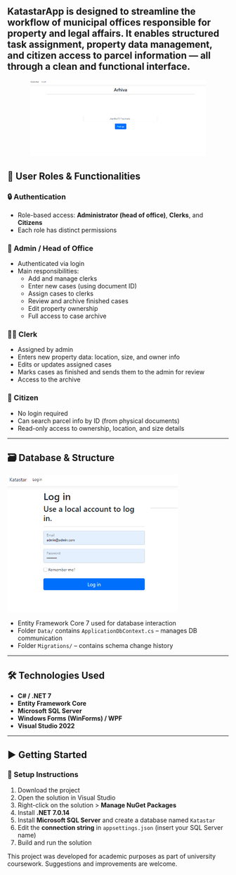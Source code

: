 KatastarApp is designed to streamline the workflow of municipal offices responsible for property and legal affairs. It enables structured task assignment, property data management, and citizen access to parcel information — all through a clean and functional interface.
---
<div align="center">
  <img src="./KatastarApp.png" alt="Home Screen" width="400"/>
</div>

## 👥 User Roles & Functionalities

### 🔒 Authentication
- Role-based access: **Administrator (head of office)**, **Clerks**, and **Citizens**
- Each role has distinct permissions

### 👤 Admin / Head of Office
- Authenticated via login
- Main responsibilities:
  - Add and manage clerks
  - Enter new cases (using document ID)
  - Assign cases to clerks
  - Review and archive finished cases
  - Edit property ownership
  - Full access to case archive

### 🧑‍💼 Clerk
- Assigned by admin
- Enters new property data: location, size, and owner info
- Edits or updates assigned cases
- Marks cases as finished and sends them to the admin for review
- Access to the archive

### 🧍 Citizen
- No login required
- Can search parcel info by ID (from physical documents)
- Read-only access to ownership, location, and size details

---

## 🗃 Database & Structure

![Login Screen](./KatastarLogin.png)

- Entity Framework Core 7 used for database interaction
- Folder `Data/` contains `ApplicationDbContext.cs` – manages DB communication
- Folder `Migrations/` – contains schema change history

---

## 🛠 Technologies Used

- **C# / .NET 7**
- **Entity Framework Core**
- **Microsoft SQL Server**
- **Windows Forms (WinForms) / WPF**
- **Visual Studio 2022**

---

## ▶️ Getting Started

### 🔧 Setup Instructions

1. Download the project
2. Open the solution in Visual Studio
3. Right-click on the solution > **Manage NuGet Packages**
4. Install **.NET 7.0.14**
5. Install **Microsoft SQL Server** and create a database named `Katastar`
6. Edit the **connection string** in `appsettings.json` (insert your SQL Server name)
7. Build and run the solution


This project was developed for academic purposes as part of university coursework. Suggestions and improvements are welcome.



